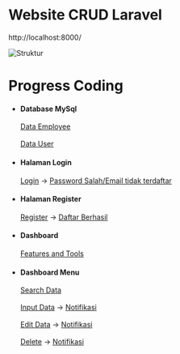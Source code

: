 # Website CRUD Laravel

http://localhost:8000/

![Struktur](https://github.com/user-attachments/assets/fb7b23d1-f7f1-461d-bdeb-6e19e4123696)

<h1>Progress Coding</h1>

<!DOCTYPE html>
<html lang="en">
<html>
<head>
    <meta charset="UTF-8">
    <meta name="viewport" content="width=device-width, initial-scale=1.0">
    </head>
    <body>
      <div class="container">
        <ul> 
        <li> 
          <h4>Database MySql</h4>
<a href="https://github.com/user-attachments/assets/bd08dffd-0c71-47ff-b7cb-49fdccb55b53">Data Employee</a><br><br>
<a href="https://github.com/user-attachments/assets/90e3b7a5-e03b-4a81-b65c-066c606e0c4b">Data User</a>
          </li>
           <li> 
          <h4>Halaman Login</h4>
<a href="https://github.com/user-attachments/assets/cc9ae1ac-12ed-498e-9c4c-3aa636dfeb88">Login</a> ->
<a href="https://github.com/user-attachments/assets/7f0a4d4f-76a7-4582-99f3-5c1378615742">Password Salah/Email tidak terdaftar</a>
          </li>
         <li>
         <h4>Halaman Register</h4>
<a href="https://github.com/user-attachments/assets/704e91a1-e5b3-42dc-92d1-b20600b951ff">Register</a> ->
<a href="https://github.com/user-attachments/assets/869f780b-44ca-4605-ae57-b6e1305e2c02">Daftar Berhasil</a>
          </li>
         <li> 
          <h4>Dashboard</h4>
<a href="https://github.com/user-attachments/assets/3a8f0714-d3a8-4c5e-b849-18f9c0a192eb">Features and Tools</a>
          </li>
         <li> 
          <h4>Dashboard Menu</h4>
<a href="https://github.com/user-attachments/assets/5510ae54-ac4c-4074-b314-7dd3f92cb6af">Search Data</a><br><br>
<a href="https://github.com/user-attachments/assets/7d69543d-a430-420f-88ba-2519c93ed2ae">Input Data</a> ->
<a href="https://github.com/user-attachments/assets/f1994099-2c96-40c1-9373-a5dd6ab96073">Notifikasi</a><br><br>
<a href="https://github.com/user-attachments/assets/1d5039eb-f3b1-4a13-8269-51e21d613d63">Edit Data</a> ->
<a href="https://github.com/user-attachments/assets/34dc7010-d00c-44b5-bda2-ccd1bbe947c1">Notifikasi</a><br><br>
<a href="https://github.com/user-attachments/assets/3e4a280f-3e13-4e30-a7eb-65b2a7cb8b50">Delete</a> ->
<a href="https://github.com/user-attachments/assets/ef29a2f4-41fc-4538-a9fc-ccbf87e677d1">Notifikasi</a><br><br>

</html>
